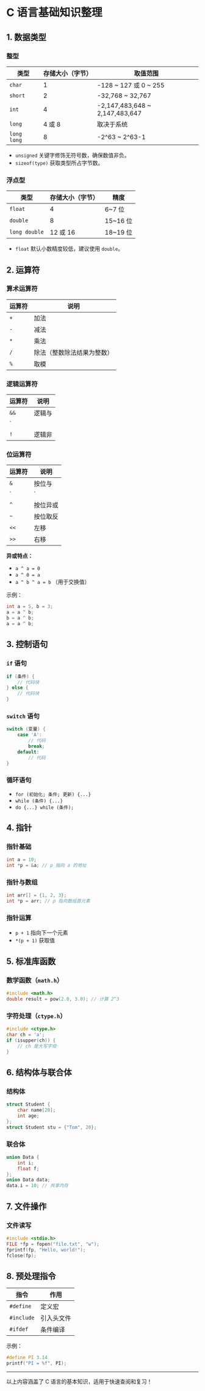 # C 语言基础知识整理

## 1. 数据类型

### 整型

| 类型        | 存储大小（字节） | 取值范围                       |
| ----------- | ---------------- | ------------------------------ |
| `char`      | 1                | -128 ~ 127 或 0 ~ 255          |
| `short`     | 2                | -32,768 ~ 32,767               |
| `int`       | 4                | -2,147,483,648 ~ 2,147,483,647 |
| `long`      | 4 或 8           | 取决于系统                     |
| `long long` | 8                | -2^63 ~ 2^63-1                 |

- `unsigned` 关键字修饰无符号数，确保数值非负。
- `sizeof(type)` 获取类型所占字节数。

### 浮点型

| 类型          | 存储大小（字节） | 精度     |
| ------------- | ---------------- | -------- |
| `float`       | 4                | 6~7 位   |
| `double`      | 8                | 15~16 位 |
| `long double` | 12 或 16         | 18~19 位 |

- `float` 默认小数精度较低，建议使用 `double`。

## 2. 运算符

### 算术运算符

| 运算符 | 说明                       |
| ------ | -------------------------- |
| `+`    | 加法                       |
| `-`    | 减法                       |
| `*`    | 乘法                       |
| `/`    | 除法（整数除法结果为整数） |
| `%`    | 取模                       |

### 逻辑运算符

| 运算符 | 说明   |
| ------ | ------ |
| `&&`   | 逻辑与 |
| `      |        |
| `!`    | 逻辑非 |

### 位运算符

| 运算符 | 说明     |
| ------ | -------- |
| `&`    | 按位与   |
| `      | `        |
| `^`    | 按位异或 |
| `~`    | 按位取反 |
| `<<`   | 左移     |
| `>>`   | 右移     |

**异或特点：**

- `a ^ a = 0`
- `a ^ 0 = a`
- `a ^ b ^ a = b` （用于交换值）

示例：

```c
int a = 5, b = 3;
a = a ^ b;
b = a ^ b;
a = a ^ b;
```

## 3. 控制语句

### `if` 语句

```c
if (条件) {
    // 代码块
} else {
    // 代码块
}
```

### `switch` 语句

```c
switch (变量) {
    case 'A':
        // 代码
        break;
    default:
        // 代码
}
```

### 循环语句

- `for (初始化; 条件; 更新) {...}`
- `while (条件) {...}`
- `do {...} while (条件);`

## 4. 指针

### 指针基础

```c
int a = 10;
int *p = &a; // p 指向 a 的地址
```

### 指针与数组

```c
int arr[] = {1, 2, 3};
int *p = arr; // p 指向数组首元素
```

### 指针运算

- `p + 1` 指向下一个元素
- `*(p + 1)` 获取值

## 5. 标准库函数

### 数学函数（`math.h`）

```c
#include <math.h>
double result = pow(2.0, 3.0); // 计算 2^3
```

### 字符处理（`ctype.h`）

```c
#include <ctype.h>
char ch = 'a';
if (isupper(ch)) {
    // ch 是大写字母
}
```

## 6. 结构体与联合体

### 结构体

```c
struct Student {
    char name[20];
    int age;
};
struct Student stu = {"Tom", 20};
```

### 联合体

```c
union Data {
    int i;
    float f;
};
union Data data;
data.i = 10; // 共享内存
```

## 7. 文件操作

### 文件读写

```c
#include <stdio.h>
FILE *fp = fopen("file.txt", "w");
fprintf(fp, "Hello, world!");
fclose(fp);
```

## 8. 预处理指令

| 指令       | 作用       |
| ---------- | ---------- |
| `#define`  | 定义宏     |
| `#include` | 引入头文件 |
| `#ifdef`   | 条件编译   |

示例：

```c
#define PI 3.14
printf("PI = %f", PI);
```

------

以上内容涵盖了 C 语言的基本知识，适用于快速查阅和复习！